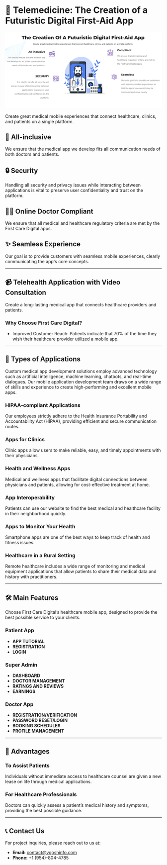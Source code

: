 # 📱 Telemedicine: The Creation of a Futuristic Digital First-Aid App
<img src="/Images/Main.png">

Create great medical mobile experiences that connect healthcare, clinics, and patients on a single platform.

## 🌟 All-inclusive
We ensure that the medical app we develop fits all communication needs of both doctors and patients.

## 🔒 Security
Handling all security and privacy issues while interacting between applications is vital to preserve user confidentiality and trust on the platform.

## 👩‍⚕️ Online Doctor Compliant
We ensure that all medical and healthcare regulatory criteria are met by the First Care Digital apps.

## ✨ Seamless Experience
Our goal is to provide customers with seamless mobile experiences, clearly communicating the app's core concepts.

---

## 📹 Telehealth Application with Video Consultation
Create a long-lasting medical app that connects healthcare providers and patients.

### Why Choose First Care Digital?
- Improved Customer Reach: Patients indicate that 70% of the time they wish their healthcare provider utilized a mobile app.

---

## 🏥 Types of Applications
Custom medical app development solutions employ advanced technology such as artificial intelligence, machine learning, chatbots, and real-time dialogues. Our mobile application development team draws on a wide range of skills and experience to create high-performing and excellent mobile apps.

### HIPAA-compliant Applications
Our employees strictly adhere to the Health Insurance Portability and Accountability Act (HIPAA), providing efficient and secure communication routes.

### Apps for Clinics
Clinic apps allow users to make reliable, easy, and timely appointments with their physicians.

### Health and Wellness Apps
Medical and wellness apps that facilitate digital connections between physicians and patients, allowing for cost-effective treatment at home.

### App Interoperability
Patients can use our website to find the best medical and healthcare facility in their neighborhood quickly.

### Apps to Monitor Your Health
Smartphone apps are one of the best ways to keep track of health and fitness issues.

### Healthcare in a Rural Setting
Remote healthcare includes a wide range of monitoring and medical equipment applications that allow patients to share their medical data and history with practitioners.

---

## 🛠️ Main Features
Choose First Care Digital’s healthcare mobile app, designed to provide the best possible service to your clients.

### Patient App
- **APP TUTORIAL**
- **REGISTRATION**
- **LOGIN**

### Super Admin
- **DASHBOARD**
- **DOCTOR MANAGEMENT**
- **RATINGS AND REVIEWS**
- **EARNINGS**

### Doctor App
- **REGISTRATION/VERIFICATION**
- **PASSWORD RESET/LOGIN**
- **BOOKING SCHEDULES**
- **PROFILE MANAGEMENT**

---

## 🤝 Advantages

### To Assist Patients
Individuals without immediate access to healthcare counsel are given a new lease on life through medical applications.

### For Healthcare Professionals
Doctors can quickly assess a patient’s medical history and symptoms, providing the best possible guidance.

---

## 📞 Contact Us
For project inquiries, please reach out to us at:
- **Email:** [contact@vgoshinfo.com](mailto:contact@vgoshinfo.com)
- **Phone:** +1 (954)-804-4785
